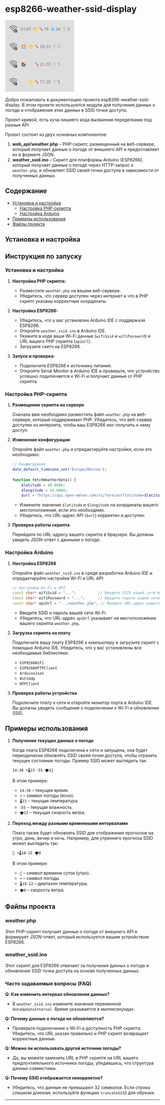 # esp8266-weather-ssid-display
![Welcome](https://github.com/nazbav/esp8266-weather-ssid-display/blob/master/photo_2024-09-04_20-22-54.jpg?raw=true "Welcome")

Добро пожаловать в документацию проекта esp8266-weather-ssid-display. В этом проекте используются модули для получения данных о погоде и отображения этих данных в SSID точки доступа. 

Проект кривой, есть куча лишнего кода вызванная переделками под разные API.

Проект состоит из двух основных компонентов:
1. **web_api/weather.php** – PHP-скрипт, размещенный на веб-сервере, который получает данные о погоде от внешнего API и предоставляет их в формате JSON.
2. **weather_ssid.ino** – Скрипт для платформы Arduino (ESP8266), который получает данные о погоде через HTTP-запрос к `weather.php`, и обновляет SSID своей точки доступа в зависимости от полученных данных.

## Содержание

- [Установка и настройка](#установка-и-настройка)
  - [Настройка PHP-скрипта](#настройка-php-скрипта)
  - [Настройка Arduino](#настройка-arduino)
- [Примеры использования](#примеры-использования)
- [Файлы проекта](#файлы-проекта)

## Установка и настройка


## Инструкция по запуску

### Установка и настройка

1. **Настройка PHP скрипта:**
   - Разместите `weather.php` на вашем веб-сервере.
   - Убедитесь, что сервер доступен через интернет и что в PHP скрипт указаны корректные координаты.

2. **Настройка ESP8266:**
   - Убедитесь, что у вас установлен Arduino IDE с поддержкой ESP8266.
   - Откройте `weather_ssid.ino` в Arduino IDE.
   - Укажите в коде ваши Wi-Fi данные (`wifiSsid` и `wifiPassword`) и URL вашего PHP скрипта (`apiUrl`).
   - Загрузите скетч на ESP8266.

3. **Запуск и проверка:**
   - Подключите ESP8266 к источнику питания.
   - Откройте Serial Monitor в Arduino IDE и проверьте, что устройство успешно подключается к Wi-Fi и получает данные от PHP скрипта.


### Настройка PHP-скрипта

1. **Размещение скрипта на сервере**

   Сначала вам необходимо разместить файл `weather.php` на веб-сервере, который поддерживает PHP. Убедитесь, что веб-сервер доступен из интернета, чтобы ваш ESP8266 мог получить к нему доступ.

2. **Изменение конфигурации**

   Откройте файл `weather.php` и отредактируйте настройки, если это необходимо:

   ```php
   // Конфигурация
   date_default_timezone_set('Europe/Moscow');

   function fetchWeatherData() {
       $latitude = 48.0000;
       $longitude = 44.0000;
       $url = "https://api.open-meteo.com/v1/forecast?latitude=$latitude&longitude=$longitude&hourly=apparent_temperature,weather_code,wind_speed_10m,relative_humidity_2m&timezone=Europe/Moscow";
   ```

   - Измените значения `$latitude` и `$longitude` на координаты вашего местоположения, если это необходимо.
   - Убедитесь, что URL-адрес API (`$url`) корректен и доступен.

3. **Проверка работы скрипта**

   Перейдите по URL-адресу вашего скрипта в браузере. Вы должны увидеть JSON-ответ с данными о погоде.

### Настройка Arduino

1. **Настройка ESP8266**

   Откройте файл `weather_ssid.ino` в среде разработки Arduino IDE и отредактируйте настройки Wi-Fi и URL API:

   ```cpp
   // Настройки Wi-Fi и API
   const char* wifiSsid = "...";          // Введите SSID вашей сети Wi-Fi
   const char* wifiPassword = "...";      // Введите пароль вашей сети Wi-Fi
   const char* apiUrl = ".../weather.php"; // Введите URL-адрес вашего PHP-скрипта
   ```

   - Введите SSID и пароль вашей сети Wi-Fi.
   - Убедитесь, что URL-адрес `apiUrl` указывает на местоположение вашего скрипта `weather.php`.

2. **Загрузка скрипта на плату**

   Подключите вашу плату ESP8266 к компьютеру и загрузите скрипт с помощью Arduino IDE. Убедитесь, что у вас установлены все необходимые библиотеки:
   
   - `ESP8266WiFi`
   - `ESP8266HTTPClient`
   - `ArduinoJson`
   - `WiFiUdp`
   - `NTPClient`

3. **Проверка работы устройства**

   Подключите плату к сети и откройте монитор порта в Arduino IDE. Вы должны увидеть сообщения о подключении к Wi-Fi и обновлении SSID.

## Примеры использования

1. **Получение текущих данных о погоде**

   Когда плата ESP8266 подключена к сети и запущена, она будет периодически обновлять SSID своей точки доступа, чтобы отразить текущее состояние погоды. Пример SSID может выглядеть так:

   ```
   14:30 ☀️🌡23 💧55 🌪️12
   ```

   В этом примере:
   - `14:30` – текущее время.
   - `☀️` – символ погоды (ясно).
   - `🌡23` – текущая температура.
   - `💧55` – текущая влажность.
   - `🌪️12` – текущая скорость ветра.

2. **Переход между разными временными интервалами**

   Плата также будет обновлять SSID для отображения прогнозов на утро, день, вечер и ночь. Например, для утреннего прогноза SSID может выглядеть так:

   ```
   🌅 ☀️🌡18-22 🌪️8
   ```

   В этом примере:
   - `🌅` – символ времени суток (утро).
   - `☀️` – символ погоды.
   - `🌡18-22` – диапазон температуры.
   - `🌪️8` – скорость ветра.

## Файлы проекта

### weather.php

Этот PHP-скрипт получает данные о погоде от внешнего API и формирует JSON-ответ, который используется вашим устройством ESP8266.

### weather_ssid.ino

Этот скрипт для ESP8266 отвечает за получение данных о погоде и обновление SSID точки доступа на основе полученных данных.


### Часто задаваемые вопросы (FAQ)

**Q: Как изменить интервал обновления данных?**
- В `weather_ssid.ino` измените значение переменной `dataUpdateInterval`. Время указывается в миллисекундах.

**Q: Почему данные о погоде не обновляются?**
- Проверьте подключение к Wi-Fi и доступность PHP скрипта. Убедитесь, что URL указан правильно и PHP скрипт возвращает корректные данные.

**Q: Можно ли использовать другой источник погоды?**
- Да, вы можете заменить URL в PHP скрипте на URL вашего предпочтительного источника погоды, убедившись, что структура данных совместима.

**Q: Почему SSID отображается некорректно?**
- Убедитесь, что данные не превышают 32 символов. Если строка слишком длинная, используйте функцию `truncateSSID` для обрезки.

---
